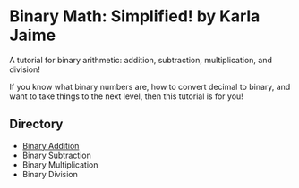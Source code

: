 # Binary Math: Simplified! by Karla Jaime

A tutorial for binary arithmetic: addition, subtraction, multiplication, and division!

If you know what binary numbers are, how to convert decimal to binary, and want to take things to the next level, then this tutorial is for you!

## Directory

- [Binary Addition](https://github.com/kyj0107/IT-1600-Final-Project/blob/34b4af0978da09d393113d5be802fb8aef462c5f/Addition.md)
- Binary Subtraction
- Binary Multiplication
- Binary Division
